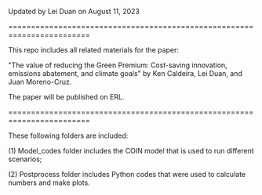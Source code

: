Updated by Lei Duan on August 11, 2023


========================================================================

This repo includes all related materials for the paper: 

"The value of reducing the Green Premium: Cost-saving innovation, emissions abatement, and climate goals" by Ken Caldeira, Lei Duan, and Juan Moreno-Cruz. 

The paper will be published on ERL. 


========================================================================

These following folders are included:

(1) Model_codes folder includes the COIN model that is used to run different scenarios; 

(2) Postprocess folder includes Python codes that were used to calculate numbers and make plots.

